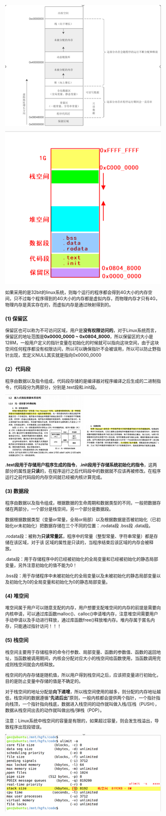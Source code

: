 ![image-20250622185829507](./assets/Linux内存分布.assets/image-20250622185829507.png)

![image-20250622190555944](./assets/Linux内存分布.assets/image-20250622190555944.png)

如果采用的是32bit的linux系统，则每个运行的程序都会得到4G大小的内存空间，只不过每个程序得到的4G大小的内存都是虚拟内存，而物理内存才只有4G，物理内存是真实存在的，而虚拟内存是通过映射得到的。



### (1)   保留区

保留区也可以称为不可访问区域，用户是**没有权限访问的**，对于Linux系统而言，保留区的地址范围是**0x0000_0000 ~ 0x0804_8000**，所以保留区的大小是128M，一般用户定义的指针变量在初始化的时候就可以指向这块空间，由于这块空间任何程序都没有权限访问，所以可以确保指针不会被误用，所以可以防止野指针出现，宏定义NULL其实就是指向0x0000_0000



### (2）代码段

程序由数据以及指令组成，代码段存储的是编译器对程序编译之后生成的二进制指令，代码段分为两部分，分别是.text段和.init段。

![image-20250622190021336](./assets/Linux内存分布.assets/image-20250622190021336.png)

**.text段用于存储用户程序生成的指令**，**.init段用于存储系统初始化的指令**，这两部分的属性是**只读**的，在程序运行之后代码段中的数据就不应该再被修改。在程序运行之前代码段的内存空间就已经被内核计算完成。



### (3)   数据段

程序由数据以及指令组成，根据数据的生命周期和数据类型的不同，一般把数据存储在两部分，一个部分是栈空间，另一个部分是数据段。

数据根据数据类型（变量or常量，全局or局部）以及根据数据是否被初始化（已初始化or未初始化）把数据存储在三个不同的位置：.rodata段 .bss段 .data段。

.rodata段：被称为**只读常量区**，程序中的常量（整型常量、字符串常量）都是存储在该区域，对于该   区域的属性是只读的，当程序结束后该区域的内存会被释放。

.data段：用于存储程序中的已经被初始化的全局变量和已经被初始化的静态局部变量，另外注意初始化的值不能为0！

.bss段：用于存储程序中未被初始化的全局变量以及未被初始化的静态局部变量以及初始化为0的全局变量和初始化为0的静态局部变量。



### (4)   堆空间

堆空间属于用户可以随意支配的内存，用户想要支配堆空间的内存的前提是需要向内核申请，可以通过库函数malloc()、calloc()申请堆内存，注意堆空间需要用户手动申请以及手动进行释放，通过库函数free()释放堆内存。堆内存属于匿名内存，只能通过指针访问！！！



### (5)   栈空间

栈空间主要用于存储程序的命令行参数、局部变量、函数的参数值、函数的返回地址，当函数被调用期间，内核会分配对应大小的栈空间给函数使用，当函数调用完成则栈空间就会内核释放。

栈空间的内存存储是随机值，所以用户得到栈空间之后，应该把变量进行初始化，目的是防止变量中存储的值是不确定的。

对于栈空间的地址分配是**向下递增**，所以栈空间使用的越多，则分配的内存地址越低，栈空间的数据遵循“**先进后出**”原则，一般内核都会提供两个指针，一个指针指向栈顶，一个指针指向栈底，数据进入栈空间的动作就叫做入栈/压栈（PUSH），数据从栈空间出去的动作就叫做出栈/弹栈（POP）。

注意：Linux系统中栈空间的容量是有限的，如果超过容量，则会发生栈溢出，导致程序出现段错误。

![image-20250622190533118](./assets/Linux内存分布.assets/image-20250622190533118.png)